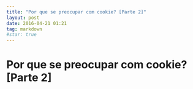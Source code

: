 ```yaml
---
title: "Por que se preocupar com cookie? [Parte 2]"
layout: post
date: 2016-04-21 01:21
tag: markdown
#star: true
---
```


# Por que se preocupar com cookie? [Parte 2]


